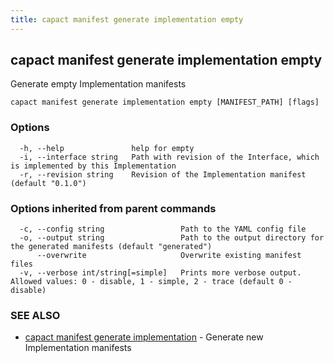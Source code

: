 ```yaml
---
title: capact manifest generate implementation empty
---
```


## capact manifest generate implementation empty

Generate empty Implementation manifests

```
capact manifest generate implementation empty [MANIFEST_PATH] [flags]
```

### Options

```
  -h, --help               help for empty
  -i, --interface string   Path with revision of the Interface, which is implemented by this Implementation
  -r, --revision string    Revision of the Implementation manifest (default "0.1.0")
```

### Options inherited from parent commands

```
  -c, --config string                 Path to the YAML config file
  -o, --output string                 Path to the output directory for the generated manifests (default "generated")
      --overwrite                     Overwrite existing manifest files
  -v, --verbose int/string[=simple]   Prints more verbose output. Allowed values: 0 - disable, 1 - simple, 2 - trace (default 0 - disable)
```

### SEE ALSO

* [capact manifest generate implementation](capact_manifest_generate_implementation.md)	 - Generate new Implementation manifests

